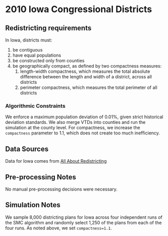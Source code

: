 # 2010 Iowa Congressional Districts

## Redistricting requirements
In Iowa, districts must:

1. be contiguous
1. have equal populations
1. be constructed only from counties
1. be geographically compact, as defined by two compactness measures:
    1. length-width compactness, which measures the total absolute difference between the length and width of a district, across all districts
    1. perimeter compactness, which measures the total perimeter of all districts


### Algorithmic Constraints
We enforce a maximum population deviation of 0.01%, given strict historical deviation standards.
We also merge VTDs into counties and run the simulation at the county level.
For compactness, we increase the `compactness` parameter to 1.1, which does not create too much inefficiency.

## Data Sources
Data for Iowa comes from [All About Redistricting](https://redistricting.lls.edu/wp-content/uploads/ia_2010_congress_2011-04-19_2021-12-31.zip)

## Pre-processing Notes
No manual pre-processing decisions were necessary.

## Simulation Notes
We sample 8,000 districting plans for Iowa across four independent runs of the SMC algorithm and randomly select 1,250 of the plans from each of the four runs.
As noted above, we set `compactness=1.1`.
